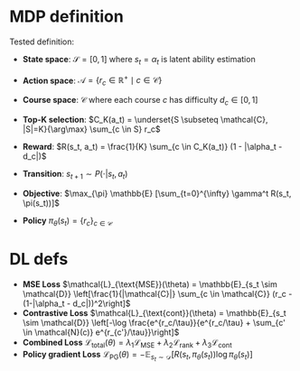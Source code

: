 # MDP definition

Tested definition:

- **State space**: $\mathcal{S} = [0,1] \text{ where } s_t = \alpha_t$ is latent ability estimation

- **Action space**:  $\mathcal{A} = \{r_c \in \mathbb{R}^+ \mid c \in \mathcal{C}\}$

- **Course space**:  $\mathcal{C}$ where each course $c$ has difficulty  $d_c \in [0,1]$

- **Top-K selection**:  $C_K(a_t) = \underset{S \subseteq \mathcal{C}, |S|=K}{\arg\max} \sum_{c \in S} r_c$

- **Reward**:  $R(s_t, a_t) = \frac{1}{K} \sum_{c \in C_K(a_t)} (1 - |\alpha_t - d_c|)$

- **Transition**:  $s_{t+1} \sim P(\cdot|s_t, a_t)$

- **Objective**:  $\max_{\pi} \mathbb{E} [\sum_{t=0}^{\infty} \gamma^t R(s_t, \pi(s_t))]$

- **Policy** $\pi_{\theta}(s_t) = \{r_c\}_{c \in \mathcal{C}}$

# DL defs
- **MSE Loss** $\mathcal{L}_{\text{MSE}}(\theta) = \mathbb{E}_{s_t \sim \mathcal{D}} \left[\frac{1}{|\mathcal{C}|} \sum_{c \in \mathcal{C}} (r_c - (1-|\alpha_t - d_c|))^2\right]$
- **Contrastive Loss** $\mathcal{L}_{\text{cont}}(\theta) = \mathbb{E}_{s_t \sim \mathcal{D}} \left[-\log \frac{e^{r_c/\tau}}{e^{r_c/\tau} + \sum_{c' \in \mathcal{N}(c)} e^{r_{c'}/\tau}}\right]$
- **Combined Loss** $\mathcal{L}_{\text{total}}(\theta) = \lambda_1 \mathcal{L}_{\text{MSE}} + \lambda_2 \mathcal{L}_{\text{rank}} + \lambda_3 \mathcal{L}_{\text{cont}}$
- **Policy gradient Loss** $\mathcal{L}_{\text{PG}}(\theta) = -\mathbb{E}_{s_t \sim \mathcal{D}} \left[R(s_t, \pi_{\theta}(s_t)) \log \pi_{\theta}(s_t)\right]$

